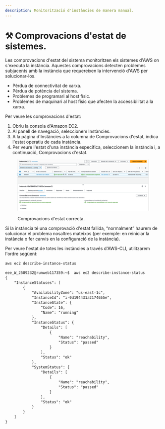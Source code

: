 ```yaml
---
description: Monitorització d'instàncies de manera manual.
---
```


# ⚒️ Comprovacions d'estat de sistemes.

Les comprovacions d'estat del sistema monitoritzen els sistemes d'AWS on s'executa la instància. Aquestes comprovacions detecten problemes subjacents amb la instància que requereixen la intervenció d'AWS per solucionar-los.

* Pèrdua de connectivitat de xarxa.
* Pèrdua de potència del sistema.
* Problemes de programari al host físic.
* Problemes de maquinari al host físic que afecten la accessibilitat a la xarxa.

Per veure les comprovacions d'estat:

1. Obriu la consola d'Amazon EC2.&#x20;
2. Al panell de navegació, seleccionem Instàncies.&#x20;
3. A la pàgina d'Instàncies a la columna de Comprovacions d'estat, indica l'estat operatiu de cada instància.&#x20;
4. Per veure l'estat d'una instància específica, seleccionem la instància i, a continuació, Comprovacions d'estat.

<figure><img src="../../.gitbook/assets/image (1).png" alt=""><figcaption><p>Comprovacions d'estat correcta.</p></figcaption></figure>

Si la instància té una comprovació d'estat fallida, “normalment” haurem de solucionar el problema nosaltres mateixos (per exemple: en reiniciar la instància o fer canvis en la configuració de la instància).

Per veure l'estat de totes les instàncies a través d'AWS-CLI, utilitzarem l'ordre següent:

```
aws ec2 describe-instance-status
```

```
eee_W_2589232@runweb117359:~$  aws ec2 describe-instance-status
{
    "InstanceStatuses": [
        {
            "AvailabilityZone": "us-east-1c",
            "InstanceId": "i-0d194431a2174655e",
            "InstanceState": {
                "Code": 16,
                "Name": "running"
            },
            "InstanceStatus": {
                "Details": [
                    {
                        "Name": "reachability",
                        "Status": "passed"
                    }
                ],
                "Status": "ok"
            },
            "SystemStatus": {
                "Details": [
                    {
                        "Name": "reachability",
                        "Status": "passed"
                    }
                ],
                "Status": "ok"
            }
        }
    ]
}
```
